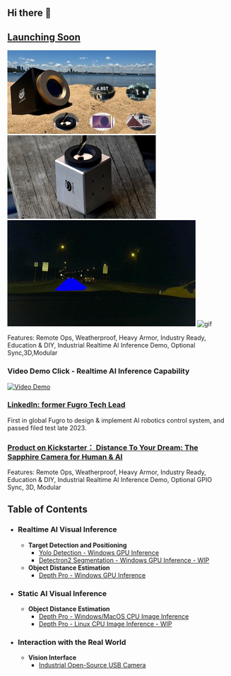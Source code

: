 ## Hi there 👋

## **[Launching Soon](https://www.kickstarter.com/projects/jz-lattebyte/distance-to-your-dream-the-sapphire-camera-for-human-and-ai/)**

![image](proprietary/beach3.jpg) ![image](proprietary/timber1.jpg)<br>
![gif](proprietary/night-inf.gif) ![gif](proprietary/bigfan_inf.gif)<br>

Features: Remote Ops, Weatherproof, Heavy Armor, Industry Ready, Education & DIY, Industrial Realtime AI Inference Demo, Optional Sync,3D,Modular<br>

### Video Demo Click - Realtime AI Inference Capability

[![Video Demo](https://img.youtube.com/vi/jNPq3Oe-ax4/0.jpg)](https://youtu.be/jNPq3Oe-ax4)<br>

### **[LinkedIn: former Fugro Tech Lead](https://www.linkedin.com/in/j-z-583589102/)**

First in global Fugro to design & implement AI robotics control system, and passed filed test late 2023.

### **[Product on Kickstarter： Distance To Your Dream: The Sapphire Camera for Human & AI](https://www.kickstarter.com/projects/jz-lattebyte/distance-to-your-dream-the-sapphire-camera-for-human-and-ai/)**

Features: Remote Ops, Weatherproof, Heavy Armor, Industry Ready, Education & DIY, Industrial Realtime AI Inference Demo, Optional GPIO Sync, 3D, Modular

<!--
**lattebyte/lattebyte** is a ✨ _special_ ✨ repository because its `README.md` (this file) appears on your GitHub profile.

Here are some ideas to get you started:

- 🔭 I’m currently working on ...
- 🌱 I’m currently learning ...
- 👯 I’m looking to collaborate on ...
- 🤔 I’m looking for help with ...
- 💬 Ask me about ...
- 📫 How to reach me: ...
- 😄 Pronouns: ...
- ⚡ Fun fact: ...
-->

## Table of Contents

- ### Realtime AI Visual Inference
  - **Target Detection and Positioning**
    - [Yolo Detection - Windows GPU Inference](https://github.com/lattebyte/Yolo-Detection-Windows-GPU)
    - [Detectron2 Segmentation - Windows GPU Inference - WIP]()
  - **Object Distance Estimation**
    - [Depth Pro - Windows GPU Inference](https://github.com/lattebyte/DepthPro-Windows-GPU.git)
- ### Static AI Visual Inference

  - **Object Distance Estimation**
    - [Depth Pro - Windows/MacOS CPU Image Inference](https://github.com/lattebyte/DepthPro-Windows-CPU)
    - [Depth Pro - Linux CPU Image Inference - WIP]()

- ### Interaction with the Real World
  - **Vision Interface**
    - [Industrial Open-Source USB Camera](https://github.com/lattebyte/CM16A)
